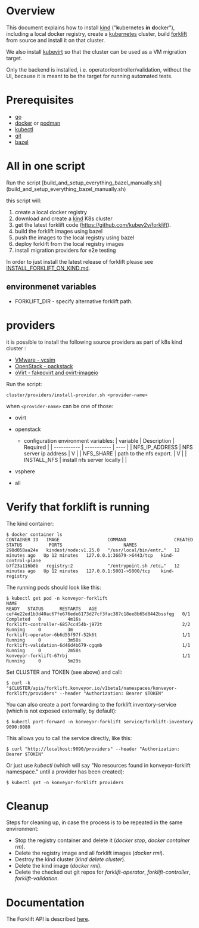 # Overview

This document explains how to install [kind](https://kind.sigs.k8s.io/)
("**k**ubernetes **in** **d**ocker"), including a local docker registry,
create a [kubernetes](https://kubernetes.io/) cluster, build
[forklift](https://www.konveyor.io/tools/forklift/) from source and install
it on that cluster.

We also install [kubevirt](https://kubevirt.io) so that the cluster can be
used as a VM migration target.

Only the backend is installed, i.e. operator/controller/validation, without
the UI, because it is meant to be the target for running automated tests.

# Prerequisites
* [go](https://golang.org/)
* [docker](https://www.docker.com/) or [podman](https://podman.io/)
* [kubectl](https://kubernetes.io/docs/tasks/tools/)
* [git](https://git-scm.com/)
* [bazel](https://bazel.build/)


# All in one script

Run the script [build_and_setup_everything_bazel_manually.sh]
(build_and_setup_everything_bazel_manually.sh) 

this script will:
1. create a local docker registry
2. download and create a [kind](https://kind.sigs.k8s.io/) K8s cluster
3. get the latest forklift code  (https://github.com/kubev2v/forklift).
4. build the forklift images using bazel
5. push the images to the local registry using bazel
6. deploy forklift from the local registry images
7. install migration providers for e2e testing

In order to just install the latest release of forklift please see
[INSTALL_FORKLIFT_ON_KIND.md](INSTALL_FORKLIFT_ON_KIND.md).  


## environmenet variables
- FORKLIFT_DIR - specify alternative forklift path. 

# providers
it is possible to install the following source providers as part of k8s kind cluster :
- [VMware - vcsim](https://github.com/vmware/govmomi/blob/main/vcsim/README.md)
- [OpenStack - packstack](https://github.com/kubev2v/packstack-img)
- [oVirt - fakeovirt and ovirt-imageio](https://github.com/kubev2v/fakeovirt)


Run the script: 
```shell
cluster/providers/install-provider.sh <provider-name>
```
when `<provider-name>` can be one of those:
- ovirt
- openstack
    - configuration environment variables:
        | variable      | Description | Required |
        | ----------- | ----------- | ---- |
        | NFS_IP_ADDRESS      | NFS server ip address       | V |
        | NFS_SHARE   | path to the nfs export.        | V |
        | INSTALL_NFS | install nfs server locally |  | 
   
- vsphere
- all



# Verify that forklift is running

The kind container:

    $ docker container ls
    CONTAINER ID   IMAGE                  COMMAND                  CREATED          STATUS          PORTS                       NAMES
    298d058aa24e   kindest/node:v1.25.0   "/usr/local/bin/entr…"   12 minutes ago   Up 12 minutes   127.0.0.1:36679->6443/tcp   kind-control-plane
    b7f23a116b8b   registry:2             "/entrypoint.sh /etc…"   12 minutes ago   Up 12 minutes   127.0.0.1:5001->5000/tcp    kind-registry

The running pods should look like this:

    $ kubectl get pod -n konveyor-forklift
    NAME                                                              READY   STATUS      RESTARTS   AGE
    cef4e22ed1b3d40ac67fe676ede6173d27cf3fac387c18ee8b65d8442bssfqg   0/1     Completed   0          4m16s
    forklift-controller-6857cc454b-j972t                              2/2     Running     0          3m
    forklift-operator-6b6d55f97f-52k6t                                1/1     Running     0          3m58s
    forklift-validation-6d46d4b679-cgqmb                              1/1     Running     0          2m58s
    konveyor-forklift-67rbj                                           1/1     Running     0          5m29s

Set CLUSTER and TOKEN (see above) and call:

    $ curl -k "$CLUSTER/apis/forklift.konveyor.io/v1beta1/namespaces/konveyor-forklift/providers" --header "Authorization: Bearer $TOKEN"

You can also create a port forwarding to the forklift inventory-service
(which is not exposed externally, by default):

    $ kubectl port-forward -n konveyor-forklift service/forklift-inventory 9090:8080

This allows you to call the service directly, like this:

    $ curl "http://localhost:9090/providers" --header "Authorization: Bearer $TOKEN"

Or just use _kubectl_ (which will say "No resources found in
konveyor-forklift namespace." until a provider has been created):

    $ kubectl get -n konveyor-forklift providers


# Cleanup

Steps for cleaning up, in case the process is to be repeated in the same
environment:

* Stop the registry container and delete it (_docker stop_, _docker container
  rm_).
* Delete the registry image and all forklift images (_docker rmi_).
* Destroy the kind cluster (_kind delete cluster_).
* Delete the kind image (_docker rmi_).
* Delete the checked out git repos for _forklift-operator_,
  _forklift-controller_, _forklift-validation_.


# Documentation

The Forklift API is described
[here](https://konveyor.github.io/forklift/migratingvms/migratecli/).
